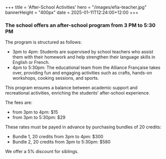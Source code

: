 +++
title = 'After-School Activities'
hero = "/images/efia-teacher.jpg"
bannerHeight = "400px"
date = 2025-01-11T12:24:00+12:00
+++

### The school offers an after-school program from 3 PM to 5:30 PM

The program is structured as follows:

- 3pm to 4pm: Students are supervised by school teachers who assist them with their homework and help strengthen their language skills in English or French.
- 4pm to 5:30pm: The educational team from the Alliance Française takes over, providing fun and engaging activities such as crafts, hands-on workshops, cooking sessions, and sports.

This program ensures a balance between academic support and recreational activities, enriching the students’ after-school experience.

The fees are:

- from 3pm to 4pm: $15
- from 3pm to 5:30pm: $29

These rates must be payed in advance by purchasing bundles of 20 credits:

- Bundle 1, 20 credits from 3pm to 4pm: $300
- Bundle 2, 20 credits from 3pm to 5:30pm: $580

We offer a 5% discount for siblings.
